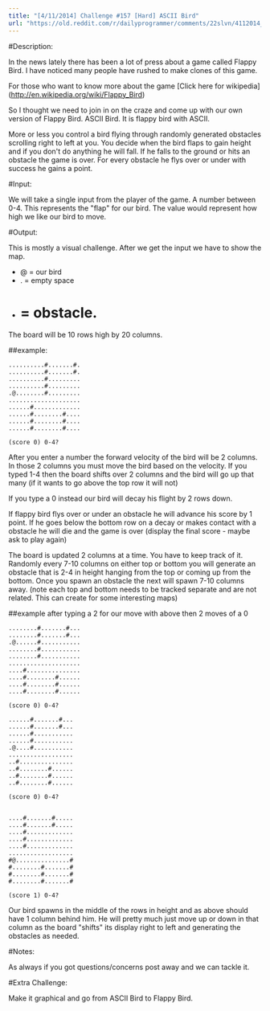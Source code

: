 ```yaml
---
title: "[4/11/2014] Challenge #157 [Hard] ASCII Bird"
url: "https://old.reddit.com/r/dailyprogrammer/comments/22slvn/4112014_challenge_157_hard_ascii_bird/"
---
```


#Description:

In the news lately there has been a lot of press about a game called Flappy Bird. I have noticed many people have rushed to make clones of this game. 


For those who want to know more about the game [Click here for wikipedia] (http://en.wikipedia.org/wiki/Flappy_Bird)


So I thought we need to join in on the craze and come up with our own version of Flappy Bird. ASCII Bird. It is flappy bird with ASCII.


More or less you control a bird flying through randomly generated obstacles scrolling right to left at you. You decide when the bird flaps to gain height and if you don't do anything he will fall. If he falls to the ground or hits an obstacle the game is over. For every obstacle he flys over or under with success he gains a point. 




#Input: 

We will take a single input from the player of the game. A number between 0-4. This represents the "flap" for our bird. The value would represent how high we like our bird to move. 


#Output:

This is mostly a visual challenge. After we get the input we have to show the map. 


* @ = our bird
* . = empty space
* # = obstacle.

The board will be 10 rows high by 20 columns.

##example:

	..........#.......#.
	..........#.......#.
	..........#.........
	..........#.........
	.@........#.........
	....................
	......#.............
	......#........#....
	......#........#....
	......#........#....

	(score 0) 0-4?


After you enter a number the forward velocity of the bird will be 2 columns. In those 2 columns you must move the bird based on the velocity. If you typed 1-4 then the board shifts over 2 columns and the bird will go up that many (if it wants to go above the top row it will not) 

If you type a 0 instead our bird will decay his flight by 2 rows down. 


If flappy bird flys over or under an obstacle he will advance his score by 1 point. If he goes below the bottom row on  a decay or makes contact with a obstacle he will die and the game is over (display the final score - maybe ask to play again)


The board is updated 2 columns at a time. You have to keep track of it. Randomly every 7-10 columns on either top or bottom you will generate an obstacle that is 2-4 in height hanging from the top or coming up from the bottom. Once you spawn an obstacle the next will spawn 7-10 columns away. (note each top and bottom needs to be tracked separate and are not related. This can create for some interesting maps)


##example after typing a 2 for our move with above then 2 moves of a 0

    ........#.......#...
	........#.......#...
	.@......#...........
	........#...........
	........#...........
	....................
	....#...............
	....#........#......
	....#........#......
	....#........#......

	(score 0) 0-4?
	
	......#.......#...
	......#.......#...
	......#...........
	......#...........
	.@....#...........
	..................
	..#...............
	..#........#......
	..#........#......
	..#........#......

	(score 0) 0-4?
	
	
	....#.......#.....
	....#.......#.....
	....#.............
	....#.............
	....#.............
	..................
	#@...............#
	#........#.......#
	#........#.......#
	#........#.......#

	(score 1) 0-4?

Our bird spawns in the middle of the rows in height and as above should have 1 column behind him. He will pretty much just move up or down in that column as the board "shifts" its display right to left and generating the obstacles as needed.



#Notes:

As always if you got questions/concerns post away and we can tackle it.


#Extra Challenge:

Make it graphical and go from ASCII Bird to Flappy Bird.